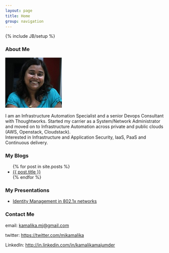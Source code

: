 ```yaml
---
layout: page
title: Home
group: navigation
---
```

{% include JB/setup %}

### About Me
     
  ![My Pic](/images/my_photo.jpeg)  
    
  I am an Infrastructure Automation Specialist and a senior Devops Consultant with Thoughtworks. Started my carrier as a System/Network Administrator and moved on to Infrastructure Automation across private and public clouds (AWS, Openstack, Cloudstack).  
  Interested in Infrastructure and Application Security, IaaS, PaaS and Continuous delivery.


### My Blogs

<ul>
  {% for post in site.posts %}
    <li>
      <a href="{{ post.url }}">{{ post.title }}</a>
    </li>
  {% endfor %}
</ul>

### My Presentations

<ul>
  <li>
  <a href="http://www.slideshare.net/kamalikamj/identity-management-15171366">Identity Management in 802.1x networks</a>
</li>
</ul>

### Contact Me 
  
  email: kamalika.mj@gmail.com

  twitter: <a href="https://twitter.com/mjkamalika">https://twitter.com/mjkamalika</a>
  
  LinkedIn: <a href="http://in.linkedin.com/in/kamalikamajumder">http://in.linkedin.com/in/kamalikamajumder</a>



